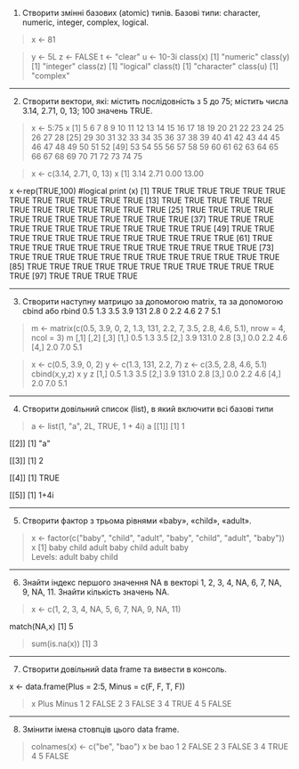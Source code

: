 1. Створити змінні базових (atomic) типів. Базові типи: character, numeric, integer, complex, logical.

> x <- 81

> y <- 5L
> z <- FALSE
> t <- "clear"
> u <- 10-3i
> class(x) 
[1] "numeric" 
> class(y) 
[1] "integer"
> class(z) 
[1] "logical" 
> class(t) 
[1] "character" 
> class(u) 
[1] "complex"

-------------------------------------------

2. Створити вектори, які: містить послідовність з 5 до 75; містить числа 3.14, 
2.71, 0, 13; 100 значень TRUE.

> x <- 5:75 
> x 
 [1]  5  6  7  8  9 10 11 12 13 14 15 16 17 18 19 20 21 22 23 24 25 26 27 28 
[25] 29 30 31 32 33 34 35 36 37 38 39 40 41 42 43 44 45 46 47 48 49 50 51 52 
[49] 53 54 55 56 57 58 59 60 61 62 63 64 65 66 67 68 69 70 71 72 73 74 75 

> x <- c(3.14, 2.71, 0, 13) 
> x 
[1]  3.14  2.71  0.00 13.00

x <-rep(TRUE,100) #logical
print (x)
  [1] TRUE TRUE TRUE TRUE TRUE TRUE TRUE TRUE TRUE TRUE TRUE TRUE
 [13] TRUE TRUE TRUE TRUE TRUE TRUE TRUE TRUE TRUE TRUE TRUE TRUE
 [25] TRUE TRUE TRUE TRUE TRUE TRUE TRUE TRUE TRUE TRUE TRUE TRUE
 [37] TRUE TRUE TRUE TRUE TRUE TRUE TRUE TRUE TRUE TRUE TRUE TRUE
 [49] TRUE TRUE TRUE TRUE TRUE TRUE TRUE TRUE TRUE TRUE TRUE TRUE
 [61] TRUE TRUE TRUE TRUE TRUE TRUE TRUE TRUE TRUE TRUE TRUE TRUE
 [73] TRUE TRUE TRUE TRUE TRUE TRUE TRUE TRUE TRUE TRUE TRUE TRUE
 [85] TRUE TRUE TRUE TRUE TRUE TRUE TRUE TRUE TRUE TRUE TRUE TRUE
 [97] TRUE TRUE TRUE TRUE

-------------------------------------------------------------------------------

3. Створити наступну матрицю за допомогою matrix, та за допомогою cbind
або rbind
0.5 1.3 3.5
3.9 131 2.8
0 2.2 4.6
2 7 5.1

> m <- matrix(c(0.5, 3.9, 0, 2, 1.3, 131, 2.2, 7, 3.5, 2.8, 4.6, 5.1), nrow = 4, ncol = 3)
> m
     [,1]  [,2] [,3]
[1,]  0.5   1.3  3.5
[2,]  3.9 131.0  2.8
[3,]  0.0   2.2  4.6
[4,]  2.0   7.0  5.1

> x <- c(0.5, 3.9, 0, 2)
> y <- c(1.3, 131, 2.2, 7)
> z <- c(3.5, 2.8, 4.6, 5.1)
> cbind(x,y,z)
       x     y   z
[1,] 0.5   1.3 3.5
[2,] 3.9 131.0 2.8
[3,] 0.0   2.2 4.6
[4,] 2.0   7.0 5.1

---------------------------------------------

4. Створити довільний список (list), в який включити всі базові типи

> a <- list(1, "a", 2L, TRUE, 1 + 4i) 
> a 
[[1]] 
[1] 1 
 
[[2]] 
[1] "a" 
 
[[3]] 
[1] 2 
 
[[4]] 
[1] TRUE 
 
[[5]] 
[1] 1+4i

--------------------------------------------------------------------------

5. Створити фактор з трьома рівнями «baby», «child», «adult».

> x <- factor(c("baby", "child", "adult", "baby", "child", "adult", "baby"))
> x 
[1] baby  child adult baby  child adult baby  
Levels: adult baby child

--------------------------------------------------------------------------

6. Знайти індекс першого значення NA в векторі 1, 2, 3, 4, NA, 6, 7, NA, 9, NA, 11. Знайти кількість значень NA.

> x <- c(1, 2, 3, 4, NA, 5, 6, 7, NA, 9, NA, 11)

match(NA,x)
[1] 5


> sum(is.na(x)) 
[1] 3

--------------------------------------------------------------------------

7. Створити довільний data frame та вивести в консоль.

x <- data.frame(Plus = 2:5, Minus = c(F, F, T, F)) 
> x 
  Plus Minus 
1    2 FALSE 
2    3 FALSE 
3    4  TRUE 
4    5 FALSE

---------------------------------------------------------------------------

8. Змінити імена стовпців цього data frame.

> colnames(x) <- c("be", "bao") 
> x 
  be   bao 
1  2 FALSE 
2  3 FALSE 
3  4  TRUE 
4  5 FALSE
